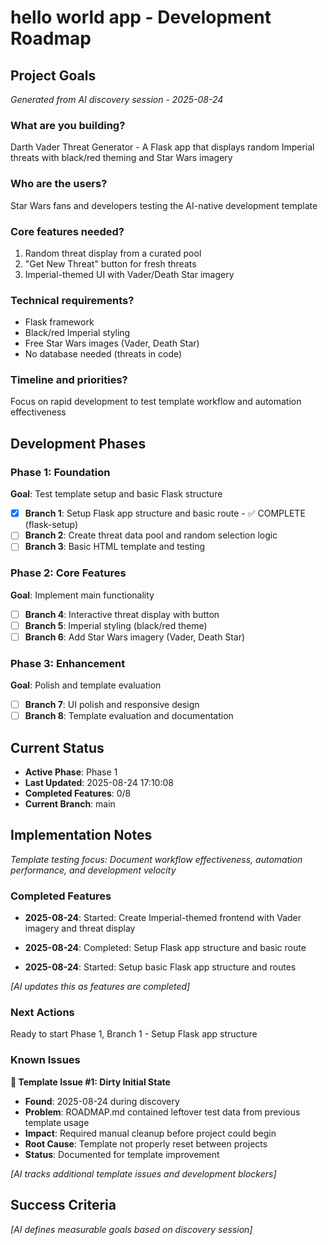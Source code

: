 # hello world app - Development Roadmap

## Project Goals

_Generated from AI discovery session - 2025-08-24_

### What are you building?

Darth Vader Threat Generator - A Flask app that displays random Imperial threats with black/red theming and Star Wars imagery

### Who are the users?

Star Wars fans and developers testing the AI-native development template

### Core features needed?

1. Random threat display from a curated pool
2. "Get New Threat" button for fresh threats
3. Imperial-themed UI with Vader/Death Star imagery

### Technical requirements?

- Flask framework
- Black/red Imperial styling
- Free Star Wars images (Vader, Death Star)
- No database needed (threats in code)

### Timeline and priorities?

Focus on rapid development to test template workflow and automation effectiveness

## Development Phases

### Phase 1: Foundation

**Goal**: Test template setup and basic Flask structure

- [x] **Branch 1**: Setup Flask app structure and basic route - ✅ COMPLETE (flask-setup)
- [ ] **Branch 2**: Create threat data pool and random selection logic
- [ ] **Branch 3**: Basic HTML template and testing

### Phase 2: Core Features

**Goal**: Implement main functionality

- [ ] **Branch 4**: Interactive threat display with button
- [ ] **Branch 5**: Imperial styling (black/red theme)
- [ ] **Branch 6**: Add Star Wars imagery (Vader, Death Star)

### Phase 3: Enhancement

**Goal**: Polish and template evaluation

- [ ] **Branch 7**: UI polish and responsive design
- [ ] **Branch 8**: Template evaluation and documentation

## Current Status

- **Active Phase**: Phase 1
- **Last Updated**: 2025-08-24 17:10:08
- **Completed Features**: 0/8
- **Current Branch**: main

## Implementation Notes

_Template testing focus: Document workflow effectiveness, automation performance, and development velocity_

### Completed Features
- **2025-08-24**: Started: Create Imperial-themed frontend with Vader imagery and threat display

- **2025-08-24**: Completed: Setup Flask app structure and basic route
- **2025-08-24**: Started: Setup basic Flask app structure and routes

_[AI updates this as features are completed]_

### Next Actions

Ready to start Phase 1, Branch 1 - Setup Flask app structure

### Known Issues

**🚨 Template Issue #1: Dirty Initial State**

- **Found**: 2025-08-24 during discovery
- **Problem**: ROADMAP.md contained leftover test data from previous template usage
- **Impact**: Required manual cleanup before project could begin
- **Root Cause**: Template not properly reset between projects
- **Status**: Documented for template improvement

_[AI tracks additional template issues and development blockers]_

## Success Criteria

_[AI defines measurable goals based on discovery session]_
